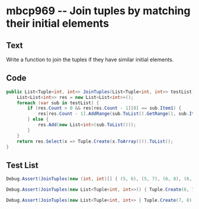 # mbcp969 -- Join tuples by matching their initial elements

## Text

Write a function to join the tuples if they have similar initial elements.

## Code

```csharp
public List<Tuple<int, int>> JoinTuples(List<Tuple<int, int>> testList) {
    List<List<int>> res = new List<List<int>>();
    foreach (var sub in testList) {
        if (res.Count > 0 && res[res.Count - 1][0] == sub.Item1) {
            res[res.Count - 1].AddRange(sub.ToList().GetRange(1, sub.Item2 - 1));
        } else {
            res.Add(new List<int>(sub.ToList()));
        }
    }
    return res.Select(x => Tuple.Create(x.ToArray())).ToList();
}
```

## Test List

```csharp
Debug.Assert(JoinTuples(new (int, int)[] { (5, 6), (5, 7), (6, 8), (6, 10), (7, 13) }).SequenceEqual(new (int, int, int)[] { (5, 6, 7), (6, 8, 10), (7, 13) }));
```

```csharp
Debug.Assert(JoinTuples(new List<Tuple<int, int>>() { Tuple.Create(6, 7), Tuple.Create(6, 8), Tuple.Create(7, 9), Tuple.Create(7, 11), Tuple.Create(8, 14) }).SequenceEqual(new List<Tuple<int, int>>() { Tuple.Create(6, 7, 8), Tuple.Create(7, 9, 11), Tuple.Create(8, 14) }));
```

```csharp
Debug.Assert(JoinTuples(new List<Tuple<int, int>> { Tuple.Create(7, 8), Tuple.Create(7, 9), Tuple.Create(8, 10), Tuple.Create(8, 12), Tuple.Create(9, 15) }).SequenceEqual(new List<Tuple<int, int>> { Tuple.Create(7, 8, 9), Tuple.Create(8, 10, 12), Tuple.Create(9, 15) }));
```
